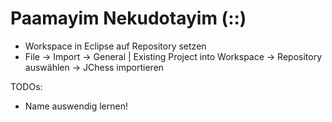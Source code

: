 Paamayim Nekudotayim (::)
===============

* Workspace in Eclipse auf Repository setzen
* File &rarr; Import &rarr; General | Existing Project into Workspace &rarr; Repository auswählen &rarr; JChess importieren

TODOs:
* Name auswendig lernen!
